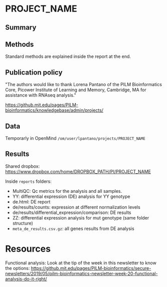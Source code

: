 # PROJECT_NAME

## Summary

## Methods

Standard methods are explained inside the report at the end.

## Publication policy

"The authors would like to thank Lorena Pantano of the PILM Bioinformatics Core, Picower Institute of Learning and Memory, Cambridge, MA for assistance with RNAseq analysis."

https://github.mit.edu/pages/PILM-bioinformatics/knowledgebase/admin/projects/

## Data

Temporarly in OpenMind `/om/user/lpantano/projects/PROJECT_NAME`


## Results

Shared dropbox: https://www.dropbox.com/home/DROPBOX_PATH/PI/PROJECT_NAME

Inside `reports` folders:

* MultiQC: Qc metrics for the analysis and all samples.
* YY: differential expression (DE) analysis for YY genotype
 * de.html: DE report
 * de/results/counts: expression at different normalization levels
 * de/results/differential_expression/comparison: DE results
* ZZ: differential expression analysis for mut genotype (same folder structure)
* `meta_de_results.csv.gz`: all genes results from DE analysis

# Resources

Functional analysis: Look at the tip of the week in this newsletter to know the options: https://github.mit.edu/pages/PILM-bioinformatics/secure-newsletters/2019/05/pilm-bioinformatics-newsletter-week-20-functional-analysis-do-it-right/
